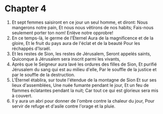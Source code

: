 # Chapter 4

1. Et sept femmes saisiront en ce jour un seul homme, et diront: Nous mangerons notre pain, Et nous nous vêtirons de nos habits; Fais-nous seulement porter ton nom! Enlève notre opprobre!
2. En ce temps-là, le germe de l'Éternel Aura de la magnificence et de la gloire, Et le fruit du pays aura de l'éclat et de la beauté Pour les réchappés d'Israël.
3. Et les restes de Sion, les restes de Jérusalem, Seront appelés saints, Quiconque à Jérusalem sera inscrit parmi les vivants,
4. Après que le Seigneur aura lavé les ordures des filles de Sion, Et purifié Jérusalem du sang qui est au milieu d'elle, Par le souffle de la justice et par le souffle de la destruction.
5. L'Éternel établira, sur toute l'étendue de la montagne de Sion Et sur ses lieux d'assemblées, Une nuée fumante pendant le jour, Et un feu de flammes éclatantes pendant la nuit; Car tout ce qui est glorieux sera mis à couvert.
6. Il y aura un abri pour donner de l'ombre contre la chaleur du jour, Pour servir de refuge et d'asile contre l'orage et la pluie.

